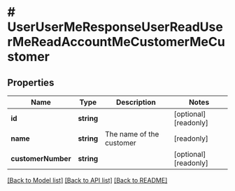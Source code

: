 # # UserUserMeResponseUserReadUserMeReadAccountMeCustomerMeCustomer

## Properties

Name | Type | Description | Notes
------------ | ------------- | ------------- | -------------
**id** | **string** |  | [optional] [readonly]
**name** | **string** | The name of the customer | [readonly]
**customerNumber** | **string** |  | [optional] [readonly]

[[Back to Model list]](../../README.md#models) [[Back to API list]](../../README.md#endpoints) [[Back to README]](../../README.md)

